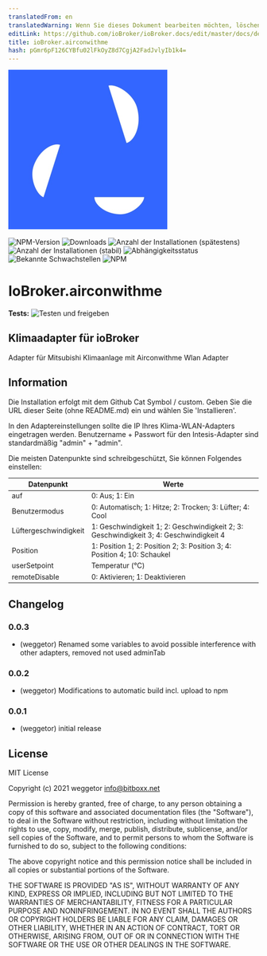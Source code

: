 ```yaml
---
translatedFrom: en
translatedWarning: Wenn Sie dieses Dokument bearbeiten möchten, löschen Sie bitte das Feld "translationsFrom". Andernfalls wird dieses Dokument automatisch erneut übersetzt
editLink: https://github.com/ioBroker/ioBroker.docs/edit/master/docs/de/adapterref/iobroker.airconwithme/README.md
title: ioBroker.airconwithme
hash: pGmr6pF126CYBfu02lFkOyZ8d7CgjA2FadJvlyIb1k4=
---
```

![Logo](../../../en/adapterref/iobroker.airconwithme/admin/airconwithme.png)

![NPM-Version](http://img.shields.io/npm/v/iobroker.airconwithme.svg)
![Downloads](https://img.shields.io/npm/dm/iobroker.airconwithme.svg)
![Anzahl der Installationen (spätestens)](http://iobroker.live/badges/airconwithme-installed.svg)
![Anzahl der Installationen (stabil)](http://iobroker.live/badges/airconwithme-stable.svg)
![Abhängigkeitsstatus](https://img.shields.io/david/weggetor/iobroker.airconwithme.svg)
![Bekannte Schwachstellen](https://snyk.io/test/github/weggetor/ioBroker.airconwithme/badge.svg)
![NPM](https://nodei.co/npm/iobroker.airconwithme.png?downloads=true)

# IoBroker.airconwithme
**Tests:** ![Testen und freigeben](https://github.com/weggetor/ioBroker.airconwithme/workflows/Test%20and%20Release/badge.svg)

## Klimaadapter für ioBroker
Adapter für Mitsubishi Klimaanlage mit Airconwithme Wlan Adapter

## Information
Die Installation erfolgt mit dem Github Cat Symbol / custom. Geben Sie die URL dieser Seite (ohne README.md) ein und wählen Sie 'Installieren'.

In den Adaptereinstellungen sollte die IP Ihres Klima-WLAN-Adapters eingetragen werden. Benutzername + Passwort für den Intesis-Adapter sind standardmäßig "admin" + "admin".

Die meisten Datenpunkte sind schreibgeschützt, Sie können Folgendes einstellen:

| Datenpunkt | Werte |
|----------|----------|
| auf | 0: Aus; 1: Ein |
| Benutzermodus | 0: Automatisch; 1: Hitze; 2: Trocken; 3: Lüfter; 4: Cool |
| Lüftergeschwindigkeit | 1: Geschwindigkeit 1; 2: Geschwindigkeit 2; 3: Geschwindigkeit 3; 4: Geschwindigkeit 4 |
| Position | 1: Position 1; 2: Position 2; 3: Position 3; 4: Position 4; 10: Schaukel |
| userSetpoint | Temperatur (°C) |
| remoteDisable | 0: Aktivieren; 1: Deaktivieren |

## Changelog
### 0.0.3
* (weggetor) Renamed some variables to avoid possible interference with other adapters, removed not used adminTab

### 0.0.2
* (weggetor) Modifications to automatic build incl. upload to npm

### 0.0.1
* (weggetor) initial release

## License
MIT License

Copyright (c) 2021 weggetor <info@bitboxx.net>

Permission is hereby granted, free of charge, to any person obtaining a copy
of this software and associated documentation files (the "Software"), to deal
in the Software without restriction, including without limitation the rights
to use, copy, modify, merge, publish, distribute, sublicense, and/or sell
copies of the Software, and to permit persons to whom the Software is
furnished to do so, subject to the following conditions:

The above copyright notice and this permission notice shall be included in all
copies or substantial portions of the Software.

THE SOFTWARE IS PROVIDED "AS IS", WITHOUT WARRANTY OF ANY KIND, EXPRESS OR
IMPLIED, INCLUDING BUT NOT LIMITED TO THE WARRANTIES OF MERCHANTABILITY,
FITNESS FOR A PARTICULAR PURPOSE AND NONINFRINGEMENT. IN NO EVENT SHALL THE
AUTHORS OR COPYRIGHT HOLDERS BE LIABLE FOR ANY CLAIM, DAMAGES OR OTHER
LIABILITY, WHETHER IN AN ACTION OF CONTRACT, TORT OR OTHERWISE, ARISING FROM,
OUT OF OR IN CONNECTION WITH THE SOFTWARE OR THE USE OR OTHER DEALINGS IN THE
SOFTWARE.